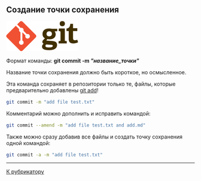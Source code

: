 ## Создание точки сохранения

[![К рубрикатору](./192px-Git-logo.svg.png)](../readme.md)

Формат команды: **git commit -m *"название_точки"***

Название точки сохранения должно быть короткое, но осмысленное. 

Эта команда сохраняет в репозитории только те, файлы, которые предварительно добавлены [git add](add.md)!

```bash
git commit -m "add file test.txt"
```
Комментарий можно дополнить и исправить командой:
```bash
git commit --amend -m "add file test.txt and add.md"
```
Также можно сразу добавив все файлы и создать точку сохранения одной командой:

```bash
git commit -a -m "add file test.txt"
```

---

[К рубрикатору](../readme.md)






